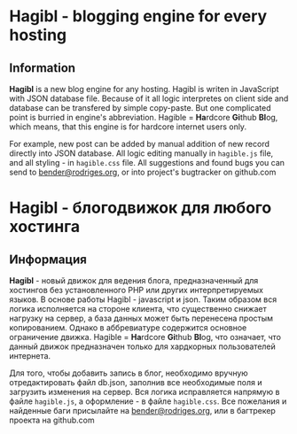 Hagibl - blogging engine for every hosting
==========================================

Information
-------------------------------------------

**Hagibl** is a new blog engine for any hosting. Hagibl is writen in JavaScript with JSON database file. Because of it all logic interpretes on client side and database can be transfered by simple copy-paste. But one complicated point is burried in engine's abbreviation. Hagible = **Ha**rdcore **Gi**thub **Bl**og, which means, that this engine is for hardcore internet users only.

For example, new post can be added by manual addition of new record directly into JSON database. All logic editing manually in `hagible.js` file, and all styling - in `hagible.css` file. All suggestions and found bugs you can send to bender@rodriges.org, or into project's bugtracker on github.com

Hagibl - блогодвижок для любого хостинга
==========================================

Информация
-------------------------------------------

**Hagibl** - новый движок для ведения блога, предназначенный для хостингов без установленного PHP или других интерпретируемых языков. В основе работы Hagibl - javascript и json. Таким образом вся логика исполняется на стороне клиента, что существенно снижает нагрузку на сервер, а база данных может быть перенесена простым копированием. Однако в аббревиатуре содержится основное ограничение движка. Hagible = **Ha**rdcore **Gi**thub **Bl**og, что означает, что данный движок предназначен только для хардкорных пользователей интернета.

Для того, чтобы добавить запись в блог, необходимо вручную отредактировать файл db.json, заполнив все необходимые поля и загрузить изменения на сервер. Вся логика исправляется напрямую в файле `hagible.js`, а оформление - в файле `hagible.css`. Все пожелания и найденные баги присылайте на bender@rodriges.org, или в багтрекер проекта на github.com